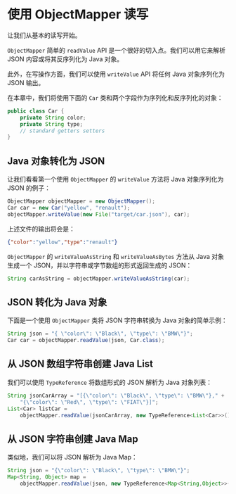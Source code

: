 # 使用 ObjectMapper 读写

让我们从基本的读写开始。

`ObjectMapper` 简单的 `readValue` API 是一个很好的切入点。我们可以用它来解析 JSON 内容或将其反序列化为 Java 对象。

此外，在写操作方面，我们可以使用 `writeValue` API 将任何 Java 对象序列化为 JSON 输出。

在本章中，我们将使用下面的 `Car` 类和两个字段作为序列化和反序列化的对象：

```java
public class Car {
    private String color;
    private String type;
    // standard getters setters
}
```

## Java 对象转化为 JSON

让我们看看第一个使用 `ObjectMapper` 的 `writeValue` 方法将 Java 对象序列化为 JSON 的例子：

```java
ObjectMapper objectMapper = new ObjectMapper();
Car car = new Car("yellow", "renault");
objectMapper.writeValue(new File("target/car.json"), car);
```

上述文件的输出将会是：

```json
{"color":"yellow","type":"renault"}
```

`ObjectMapper` 的 `writeValueAsString` 和 `writeValueAsBytes` 方法从 Java 对象生成一个 JSON，并以字符串或字节数组的形式返回生成的 JSON：

```java
String carAsString = objectMapper.writeValueAsString(car);
```

## JSON 转化为 Java 对象

下面是一个使用 `ObjectMapper` 类将 JSON 字符串转换为 Java 对象的简单示例：

```java
String json = "{ \"color\": \"Black\", \"type\": \"BMW\"}";
Car car = objectMapper.readValue(json, Car.class);
```

## 从 JSON 数组字符串创建 Java List

我们可以使用 `TypeReference` 将数组形式的 JSON 解析为 Java 对象列表：

```java
String jsonCarArray = "[{\"color\": \"Black\", \"type\": \"BMW\"}," +
    "{\"color\": \"Red\", \"type\": \"FIAT\"}]";
List<Car> listCar =
    objectMapper.readValue(jsonCarArray, new TypeReference<List<Car>>(){});
```

## 从 JSON 字符串创建 Java Map

类似地，我们可以将 JSON 解析为 Java Map：

```java
String json = "{\"color\": \"Black\", \"type\": \"BMW\"}";
Map<String, Object> map =
    objectMapper.readValue(json, new TypeReference<Map<String,Object>>(){});
```
